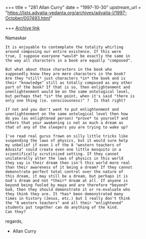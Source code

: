 +++
title = "281 Allan Curry"
date = "1997-10-30"
upstream_url = "https://lists.advaita-vedanta.org/archives/advaita-l/1997-October/007493.html"

+++
[Archive link](https://lists.advaita-vedanta.org/archives/advaita-l/1997-October/007493.html)

Namaskar

    It is enjoyable to contemplate the totality whirling
    around composing our entire existence. If this were
    true, I suppose everyone *would* be exactly the same in
    the way all characters in a book are equally "composed".

    But what about those characters in the book who
    supposedly know they are mere characters in the book?
    Are they *still* just characters *in* the book and is
    their "knowledge" still as totally composed as any other
    part of the book? If that is so, then enlightenment and
    unenlightenment would be on the same ontological level,
    but perhaps that *is* the point, when it's said "there is
    only one thing (ie. consciousness)" ?  Is that right?

    If not and you don't want to put enlightenment and
    unenlightenment on the same ontological level then how
    do you (as enlightened person) *prove* to yourself and
    others that your awakening is not as much a dream as
    that of any of the sleepers you are trying to wake up?

    I've read real gurus frown on silly little tricks like
    suspending the laws of physics, but it would sure help
    my unbelief if even 1 of the 8 "western teachers of
    Advaita" could create even one little mosquito in a
    scientifically scrutinized setting. If they cannot
    unilaterally alter the laws of physics in this world
    they say is their dream then isn't this world more real
    than their awareness of it being a dream? If they cannot
    demonstrate perfect total control over the nature of
    this dream, it may still be a dream, but perhaps it is
    God's dream and not *their* dream at all. If anyone is
    beyond being fooled by maya and are therefore *beyond*
    God, then they should demonstrate it or re-evaluate who
    they think they are. It *has* been demonstrated many
    times in history (Jesus, etc.) but I really don't think
    the "8 western teachers" and all their "enlightened"
    students put together can do anything of the kind.
    Can they?


regards,

- Allan Curry

